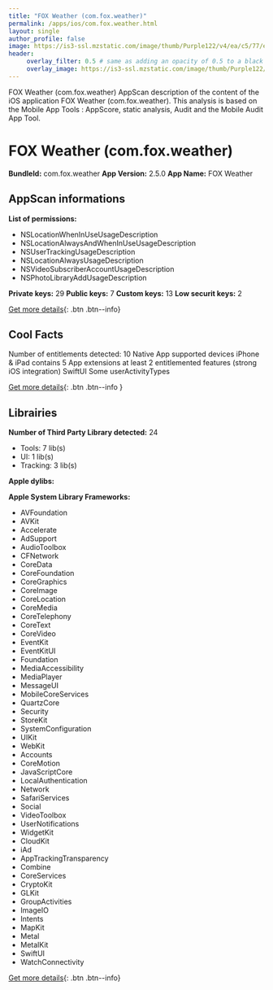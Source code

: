 ```yaml
---
title: "FOX Weather (com.fox.weather)"
permalink: /apps/ios/com.fox.weather.html
layout: single
author_profile: false
image: https://is3-ssl.mzstatic.com/image/thumb/Purple122/v4/ea/c5/77/eac57721-3f5d-ca91-7351-b1bb584a6a96/AppIcon-0-1x_U007emarketing-0-7-0-0-85-220.png/512x512bb.jpg
header: 
     overlay_filter: 0.5 # same as adding an opacity of 0.5 to a black background
     overlay_image: https://is3-ssl.mzstatic.com/image/thumb/Purple122/v4/ea/c5/77/eac57721-3f5d-ca91-7351-b1bb584a6a96/AppIcon-0-1x_U007emarketing-0-7-0-0-85-220.png/512x512bb.jpg
---
```

FOX Weather (com.fox.weather) AppScan description of the content of the iOS application FOX Weather (com.fox.weather). This analysis is based on the Mobile App Tools : AppScore, static analysis, Audit and the Mobile Audit App Tool.

# FOX Weather (com.fox.weather)

**BundleId:** com.fox.weather
**App Version:** 2.5.0
**App Name:** FOX Weather


## AppScan informations 

**List of permissions:** 
- NSLocationWhenInUseUsageDescription
- NSLocationAlwaysAndWhenInUseUsageDescription
- NSUserTrackingUsageDescription
- NSLocationAlwaysUsageDescription
- NSVideoSubscriberAccountUsageDescription
- NSPhotoLibraryAddUsageDescription
  
  
**Private keys:** 29
**Public keys:** 7
**Custom keys:** 13
**Low securit keys:** 2
  
[Get more details](/pricing.html){: .btn .btn--info}

## Cool Facts

Number of entitlements detected: 10
Native App
supported devices iPhone & iPad
contains 5 App extensions
at least 2 entitlemented features (strong iOS integration)
SwiftUI
Some userActivityTypes
  
[Get more details](/pricing.html){: .btn .btn--info }

## Librairies 
**Number of Third Party Library detected:** 24
- Tools: 7 lib(s)
- UI: 1 lib(s)
- Tracking: 3 lib(s)


**Apple dylibs:**


**Apple System Library Frameworks:**
- AVFoundation
- AVKit
- Accelerate
- AdSupport
- AudioToolbox
- CFNetwork
- CoreData
- CoreFoundation
- CoreGraphics
- CoreImage
- CoreLocation
- CoreMedia
- CoreTelephony
- CoreText
- CoreVideo
- EventKit
- EventKitUI
- Foundation
- MediaAccessibility
- MediaPlayer
- MessageUI
- MobileCoreServices
- QuartzCore
- Security
- StoreKit
- SystemConfiguration
- UIKit
- WebKit
- Accounts
- CoreMotion
- JavaScriptCore
- LocalAuthentication
- Network
- SafariServices
- Social
- VideoToolbox
- UserNotifications
- WidgetKit
- CloudKit
- iAd
- AppTrackingTransparency
- Combine
- CoreServices
- CryptoKit
- GLKit
- GroupActivities
- ImageIO
- Intents
- MapKit
- Metal
- MetalKit
- SwiftUI
- WatchConnectivity


  
[Get more details](/pricing.html){: .btn .btn--info}


